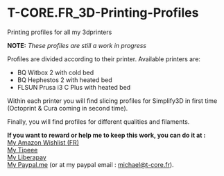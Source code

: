 # T-CORE.FR_3D-Printing-Profiles
Printing profiles for all my 3dprinters

**NOTE:** *These profiles are still a work in progress*

Profiles are divided according to their printer. Available printers are:
* BQ Witbox 2 with cold bed
* BQ Hephestos 2 with heated bed
* FLSUN Prusa i3 C Plus with heated bed


Within each printer you will find slicing profiles for Simplify3D in first time (Octoprint & Cura coming in second time).

Finally, you will find profiles for different qualities and filaments.


**If you want to reward or help me to keep this work, you can do it at :**<br>
[My Amazon Wishlist (FR)](https://amzn.to/2GFwbD3)<br>
[My Tipeee](https://www.tipeee.com/torvast)<br>
[My Liberapay](https://liberapay.com/Torvast/donate)<br>
[My Paypal.me](https://www.paypal.me/Torvast) (or at my paypal email : michael@t-core.fr).
